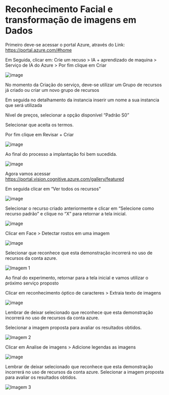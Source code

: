  # Reconhecimento Facial e transformação de imagens em Dados

Primeiro deve-se acessar o portal Azure, através do Link: https://portal.azure.com/#home	

Em Seguida, clicar em: Crie um recuso > IA + aprendizado de maquina > Serviço de IA do Azure > Por fim clique em Criar

![image](https://github.com/ronaldocicone/visao-computacional2/assets/44247440/15496e35-0873-46af-ad41-f437afd91bb9)
 

No momento da Criação do serviço, deve-se utilizar um Grupo de recursos já criado ou criar um novo grupo de recursos

Em seguida no detalhamento da instancia inserir um nome a sua instancia que será utilizada

Nível de preços, selecionar a opção disponível “Padrão S0”

Selecionar que aceita os termos.

Por fim clique em Revisar + Criar

![image](https://github.com/ronaldocicone/visao-computacional2/assets/44247440/9f879073-c185-48c9-bd32-a02dd24e28e1)
 
Ao final do processo a implantação foi bem sucedida.

![image](https://github.com/ronaldocicone/visao-computacional2/assets/44247440/d13d4ccb-a44a-45ea-99a7-83466d4d84b3)

Agora vamos acessar https://portal.vision.cognitive.azure.com/gallery/featured	

Em seguida clicar em “Ver todos os recursos”

![image](https://github.com/ronaldocicone/visao-computacional2/assets/44247440/9822b049-2374-4090-85f2-9943ba05c32e)

Selecionar o recurso criado anteriormente e clicar em “Selecione como recurso padrão” e clique no “X” para retornar a tela inicial.

![image](https://github.com/ronaldocicone/visao-computacional2/assets/44247440/f59d67c7-bd82-491a-95f3-4fa5a71b75f3)

Clicar em Face > Detectar rostos em uma imagem

![image](https://github.com/ronaldocicone/visao-computacional2/assets/44247440/544d5ebe-795b-440c-b0bf-9b40647c54d7)

Selecionar que reconhece que esta demonstração incorrerá no uso de recursos da conta azure.

![Imagem 1](https://github.com/ronaldocicone/visao-computacional2/assets/44247440/c7abefae-ad89-407e-92e9-24055856dcb9)

Ao final do experimento, retornar para a tela inicial e vamos utilizar o próximo serviço proposto

Clicar em reconhecimento óptico de caracteres > Extraia texto de imagens

![image](https://github.com/ronaldocicone/visao-computacional2/assets/44247440/9d6cfc66-3ff8-423d-a3b8-7d93ed44bdad)

Lembrar de deixar selecionado que reconhece que esta demonstração incorrerá no uso de recursos da conta azure.

Selecionar a imagem proposta para avaliar os resultados obtidos.

![Imagem 2](https://github.com/ronaldocicone/visao-computacional2/assets/44247440/772c4484-80f2-4103-a50a-47744f6b2452)

Clicar em Analise de imagens > Adicione legendas as imagens

![image](https://github.com/ronaldocicone/visao-computacional2/assets/44247440/04fc7265-045b-4051-8598-a0ec669a60b3)

Lembrar de deixar selecionado que reconhece que esta demonstração incorrerá no uso de recursos da conta azure.
Selecionar a imagem proposta para avaliar os resultados obtidos.

![Imagem 3](https://github.com/ronaldocicone/visao-computacional2/assets/44247440/290f3fae-35b6-471c-8d7b-a3e182c54ab6)

